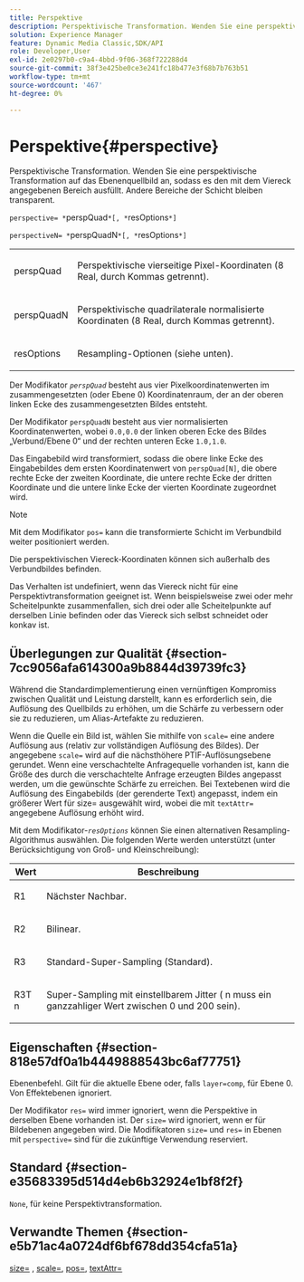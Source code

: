 ```yaml
---
title: Perspektive
description: Perspektivische Transformation. Wenden Sie eine perspektivische Transformation auf das Ebenenquellbild an, sodass es den mit dem Viereck angegebenen Bereich ausfüllt. Andere Bereiche der Schicht bleiben transparent.
solution: Experience Manager
feature: Dynamic Media Classic,SDK/API
role: Developer,User
exl-id: 2e0297b0-c9a4-4bbd-9f06-368f722288d4
source-git-commit: 38f3e425be0ce3e241fc18b477e3f68b7b763b51
workflow-type: tm+mt
source-wordcount: '467'
ht-degree: 0%

---
```


# Perspektive{#perspective}

Perspektivische Transformation. Wenden Sie eine perspektivische Transformation auf das Ebenenquellbild an, sodass es den mit dem Viereck angegebenen Bereich ausfüllt. Andere Bereiche der Schicht bleiben transparent.

`perspective= *`perspQuad`*[, *`resOptions`*]`

`perspectiveN= *`perspQuadN`*[, *`resOptions`*]`

<table id="simpletable_4BD38BBF53964F7D97B9E58914C97B3F"> 
 <tr class="strow"> 
  <td class="stentry"> <p><span class="varname"> perspQuad</span> </p></td> 
  <td class="stentry"> <p>Perspektivische vierseitige Pixel-Koordinaten (8 Real, durch Kommas getrennt). </p></td> 
 </tr> 
 <tr class="strow"> 
  <td class="stentry"> <p><span class="varname"> perspQuadN</span> </p></td> 
  <td class="stentry"> <p>Perspektivische quadrilaterale normalisierte Koordinaten (8 Real, durch Kommas getrennt). </p></td> 
 </tr> 
 <tr class="strow"> 
  <td class="stentry"> <p><span class="varname"> resOptions</span> </p></td> 
  <td class="stentry"> <p>Resampling-Optionen (siehe unten). </p></td> 
 </tr> 
</table>

Der Modifikator *`perspQuad`* besteht aus vier Pixelkoordinatenwerten im zusammengesetzten (oder Ebene 0) Koordinatenraum, der an der oberen linken Ecke des zusammengesetzten Bildes entsteht.

Der Modifikator `perspQuadN` besteht aus vier normalisierten Koordinatenwerten, wobei `0.0,0.0` der linken oberen Ecke des Bildes „Verbund/Ebene 0“ und der rechten unteren Ecke `1.0,1.0`.

Das Eingabebild wird transformiert, sodass die obere linke Ecke des Eingabebildes dem ersten Koordinatenwert von `perspQuad[N]`, die obere rechte Ecke der zweiten Koordinate, die untere rechte Ecke der dritten Koordinate und die untere linke Ecke der vierten Koordinate zugeordnet wird.

>[!NOTE]
>
>Mit dem Modifikator `pos=` kann die transformierte Schicht im Verbundbild weiter positioniert werden.

Die perspektivischen Viereck-Koordinaten können sich außerhalb des Verbundbildes befinden.

Das Verhalten ist undefiniert, wenn das Viereck nicht für eine Perspektivtransformation geeignet ist. Wenn beispielsweise zwei oder mehr Scheitelpunkte zusammenfallen, sich drei oder alle Scheitelpunkte auf derselben Linie befinden oder das Viereck sich selbst schneidet oder konkav ist.

## Überlegungen zur Qualität {#section-7cc9056afa614300a9b8844d39739fc3}

Während die Standardimplementierung einen vernünftigen Kompromiss zwischen Qualität und Leistung darstellt, kann es erforderlich sein, die Auflösung des Quellbilds zu erhöhen, um die Schärfe zu verbessern oder sie zu reduzieren, um Alias-Artefakte zu reduzieren.

Wenn die Quelle ein Bild ist, wählen Sie mithilfe von `scale=` eine andere Auflösung aus (relativ zur vollständigen Auflösung des Bildes). Der angegebene `scale=` wird auf die nächsthöhere PTIF-Auflösungsebene gerundet. Wenn eine verschachtelte Anfragequelle vorhanden ist, kann die Größe des durch die verschachtelte Anfrage erzeugten Bildes angepasst werden, um die gewünschte Schärfe zu erreichen. Bei Textebenen wird die Auflösung des Eingabebilds (der gerenderte Text) angepasst, indem ein größerer Wert für size= ausgewählt wird, wobei die mit `textAttr=` angegebene Auflösung erhöht wird.

Mit dem Modifikator-*`resOptions`* können Sie einen alternativen Resampling-Algorithmus auswählen. Die folgenden Werte werden unterstützt (unter Berücksichtigung von Groß- und Kleinschreibung):

<table id="table_0F20007986324E228096888ED37219C0"> 
 <thead> 
  <tr> 
   <th class="entry"> <b> Wert</b> </th> 
   <th class="entry"> <b> Beschreibung</b> </th> 
  </tr> 
 </thead>
 <tbody> 
  <tr> 
   <td> <p> <span class="codeph"> R1</span> </p> </td> 
   <td> <p> Nächster Nachbar. </p> </td> 
  </tr> 
  <tr> 
   <td> <p> <span class="codeph"> R2</span> </p> </td> 
   <td> <p> Bilinear. </p> </td> 
  </tr> 
  <tr> 
   <td> <p> <span class="codeph"> R3</span> </p> </td> 
   <td> <p> Standard-Super-Sampling (Standard). </p> </td> 
  </tr> 
  <tr> 
   <td> <p> <span class="codeph">R3T<span class="varname"> n</span></span> </p> </td> 
   <td> <p> Super-Sampling mit einstellbarem Jitter (<span class="varname"> n</span> muss ein ganzzahliger Wert zwischen 0 und 200 sein). </p> </td> 
  </tr> 
 </tbody> 
</table>

## Eigenschaften {#section-818e57df0a1b4449888543bc6af77751}

Ebenenbefehl. Gilt für die aktuelle Ebene oder, falls `layer=comp`, für Ebene 0. Von Effektebenen ignoriert.

Der Modifikator `res=` wird immer ignoriert, wenn die Perspektive in derselben Ebene vorhanden ist. Der `size=` wird ignoriert, wenn er für Bildebenen angegeben wird. Die Modifikatoren `size=` und `res=` in Ebenen mit `perspective=` sind für die zukünftige Verwendung reserviert.

## Standard {#section-e35683395d514d4eb6b32924e1bf8f2f}

`None`, für keine Perspektivtransformation.

## Verwandte Themen {#section-e5b71ac4a0724df6bf678dd354cfa51a}

[size=](../../../../../is-api/http-ref/image-serving-api-ref/c-http-protocol-reference/c-data-types/r-size.md#reference-04d383f32c7b4003bed9978cb854747b) , [scale=](../../../../../is-api/http-ref/image-serving-api-ref/c-http-protocol-reference/c-command-reference/r-is-http-scale.md#reference-098c30cea1764f189e6f7c7e400cc065), [pos=](../../../../../is-api/http-ref/image-serving-api-ref/c-http-protocol-reference/c-command-reference/r-pos.md#reference-65de948f4b404f1182b22119ca332143), [textAttr=](../../../../../is-api/http-ref/image-serving-api-ref/c-http-protocol-reference/c-command-reference/r-textattr.md#reference-ff00484fa3244286abeff34911f7ec0d)
